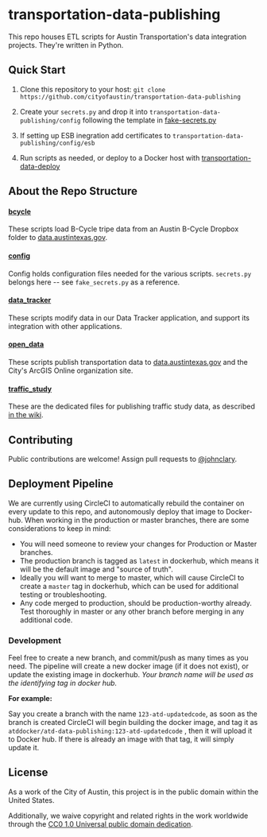 # transportation-data-publishing

This repo houses ETL scripts for Austin Transportation's data integration projects. They're written in Python. 

## Quick Start

1. Clone this repository to your host: `git clone https://github.com/cityofaustin/transportation-data-publishing`
 
2. Create your `secrets.py` and drop it into `transportation-data-publishing/config` following the template in [fake-secrets.py](https://github.com/cityofaustin/transportation-data-publishing/blob/master/config/fake_secrets.py)

3. If setting up ESB inegration add certificates to `transportation-data-publishing/config/esb`

4. Run scripts as needed, or deploy to a Docker host with [transportation-data-deploy](http://github.com/cityofaustin/transportation-data-deploy)

## About the Repo Structure

#### [bcycle](https://github.com/cityofaustin/transportation-data-publishing/tree/master/transportation-data-publishing/bcycle)

These scripts load B-Cycle tripe data from an Austin B-Cycle Dropbox folder to [data.austintexas.gov](http://data.austintexas.gov).

#### [config](https://github.com/cityofaustin/transportation-data-publishing/tree/master/transportation-data-publishing/config)

Config holds configuration files needed for the various scripts. `secrets.py` belongs here -- see `fake_secrets.py` as a reference.

#### [data_tracker](https://github.com/cityofaustin/transportation-data-publishing/tree/master/transportation-data-publishing/data_tracker)

These scripts modify data in our Data Tracker application, and support its integration with other applications.

#### [open_data](https://github.com/cityofaustin/transportation-data-publishing/tree/master/transportation-data-publishing/open_data)

These scripts publish transportation data to [data.austintexas.gov](http://data.austintexas.gov) and the City's ArcGIS Online organization site.

#### [traffic_study](https://github.com/cityofaustin/transportation-data-publishing/tree/master/transportation-data-publishing/traffic_study)

These are the dedicated files for publishing traffic study data, as described [in the wiki](https://github.com/cityofaustin/transportation-data-publishing/wiki/Traffic-Count-Data-Publishing).

## Contributing

Public contributions are welcome! Assign pull requests to [@johnclary](http://github.com/johnclary).

## Deployment Pipeline

We are currently using CircleCI to automatically rebuild the container on every update to this repo, and autonomously deploy that image to Docker-hub. When working in the production or master branches, there are some considerations to keep in mind:

- You will need someone to review your changes for Production or Master branches.
- The production branch is tagged as `latest` in dockerhub, which means it will be the default image and "source of truth".
- Ideally you will want to merge to master, which will cause CircleCI to create a `master` tag in dockerhub, which can be used for additional testing or troubleshooting.
- Any code merged to production, should be production-worthy already. Test thoroughly in master or any other branch before merging in any additional code.

### Development

Feel free to create a new branch, and commit/push as many times as you need. The pipeline will create a new docker image (if it does not exist), or update the existing image in dockerhub. *Your branch name will be used as the identifying tag in docker hub.*

**For example:**

Say you create a branch with the name `123-atd-updatedcode`, as soon as the branch is created CircleCI will begin building the docker image, and tag it as `atddocker/atd-data-publishing:123-atd-updatedcode` , then it will upload it to Docker hub. If there is already an image with that tag, it will simply update it.



## License

As a work of the City of Austin, this project is in the public domain within the United States.

Additionally, we waive copyright and related rights in the work worldwide through the [CC0 1.0 Universal public domain dedication](https://creativecommons.org/publicdomain/zero/1.0/).


